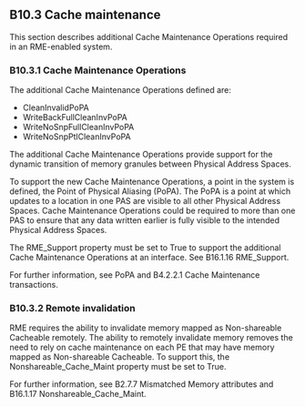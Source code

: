 ## B10.3 Cache maintenance

This section describes additional Cache Maintenance Operations required in an RME-enabled system.

### B10.3.1 Cache Maintenance Operations

The additional Cache Maintenance Operations defined are:

- CleanInvalidPoPA
- WriteBackFullCleanInvPoPA
- WriteNoSnpFullCleanInvPoPA
- WriteNoSnpPtlCleanInvPoPA

The additional Cache Maintenance Operations provide support for the dynamic transition of memory granules between Physical Address Spaces.

To support the new Cache Maintenance Operations, a point in the system is defined, the Point of Physical Aliasing (PoPA). The PoPA is a point at which updates to a location in one PAS are visible to all other Physical Address Spaces. Cache Maintenance Operations could be required to more than one PAS to ensure that any data written earlier is fully visible to the intended Physical Address Spaces.

The RME\_Support property must be set to True to support the additional Cache Maintenance Operations at an interface. See B16.1.16 RME\_Support.

For further information, see PoPA and B4.2.2.1 Cache Maintenance transactions.

### B10.3.2 Remote invalidation

RME requires the ability to invalidate memory mapped as Non-shareable Cacheable remotely. The ability to remotely invalidate memory removes the need to rely on cache maintenance on each PE that may have memory mapped as Non-shareable Cacheable. To support this, the Nonshareable\_Cache\_Maint property must be set to True.

For further information, see B2.7.7 Mismatched Memory attributes and B16.1.17 Nonshareable\_Cache\_Maint.